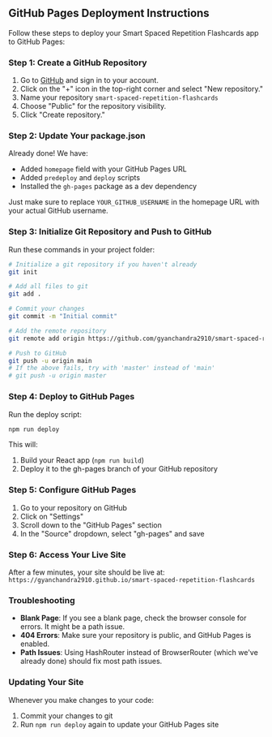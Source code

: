 ## GitHub Pages Deployment Instructions

Follow these steps to deploy your Smart Spaced Repetition Flashcards app to GitHub Pages:

### Step 1: Create a GitHub Repository

1. Go to [GitHub](https://github.com) and sign in to your account.
2. Click on the "+" icon in the top-right corner and select "New repository."
3. Name your repository `smart-spaced-repetition-flashcards`
4. Choose "Public" for the repository visibility.
5. Click "Create repository."

### Step 2: Update Your package.json

Already done! We have:
- Added `homepage` field with your GitHub Pages URL
- Added `predeploy` and `deploy` scripts
- Installed the `gh-pages` package as a dev dependency

Just make sure to replace `YOUR_GITHUB_USERNAME` in the homepage URL with your actual GitHub username.

### Step 3: Initialize Git Repository and Push to GitHub

Run these commands in your project folder:

```bash
# Initialize a git repository if you haven't already
git init

# Add all files to git
git add .

# Commit your changes
git commit -m "Initial commit"

# Add the remote repository
git remote add origin https://github.com/gyanchandra2910/smart-spaced-repetition-flashcards.git

# Push to GitHub
git push -u origin main
# If the above fails, try with 'master' instead of 'main'
# git push -u origin master
```

### Step 4: Deploy to GitHub Pages

Run the deploy script:

```bash
npm run deploy
```

This will:
1. Build your React app (`npm run build`)
2. Deploy it to the gh-pages branch of your GitHub repository

### Step 5: Configure GitHub Pages

1. Go to your repository on GitHub
2. Click on "Settings"
3. Scroll down to the "GitHub Pages" section
4. In the "Source" dropdown, select "gh-pages" and save

### Step 6: Access Your Live Site

After a few minutes, your site should be live at:
`https://gyanchandra2910.github.io/smart-spaced-repetition-flashcards`

### Troubleshooting

- **Blank Page**: If you see a blank page, check the browser console for errors. It might be a path issue.
- **404 Errors**: Make sure your repository is public, and GitHub Pages is enabled.
- **Path Issues**: Using HashRouter instead of BrowserRouter (which we've already done) should fix most path issues.

### Updating Your Site

Whenever you make changes to your code:

1. Commit your changes to git
2. Run `npm run deploy` again to update your GitHub Pages site
